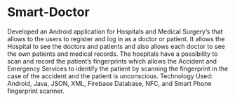 # Smart-Doctor
Developed an Android application for Hospitals and Medical Surgery’s that allows to the users to register and log in as a doctor or patient. It allows the Hospital to see the doctors and patients and also allows each doctor to see the own patients and medical records. The hospitals have a possibility to scan and record the patient’s fingerprints which allows the Accident and Emergency Services to identify the patient by scanning the fingerprint in the case of the accident and the patient is unconscious. 
Technology Used: Android, Java, JSON, XML, Firebase Database, NFC, and Smart Phone fingerprint scanner. 
